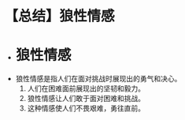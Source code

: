 # 【总结】狼性情感

-   # 狼性情感
-   狼性情感是指人们在面对挑战时展现出的勇气和决心。
    1.  人们在困难面前展现出的坚韧和毅力。
    2.  狼性情感让人们敢于面对困难和挑战。
    3.  这种情感使人们不畏艰难，勇往直前。